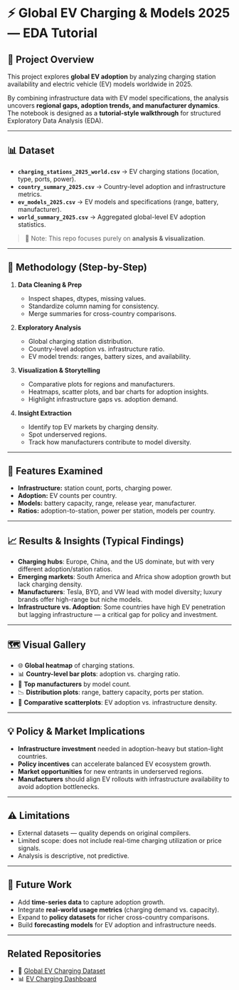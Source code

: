 # ⚡ Global EV Charging & Models 2025 — EDA Tutorial

## 📌 Project Overview  
This project explores **global EV adoption** by analyzing charging station availability and electric vehicle (EV) models worldwide in 2025.  

By combining infrastructure data with EV model specifications, the analysis uncovers **regional gaps, adoption trends, and manufacturer dynamics**.  
The notebook is designed as a **tutorial-style walkthrough** for structured Exploratory Data Analysis (EDA).  

---

## 📊 Dataset  

- **`charging_stations_2025_world.csv`** → EV charging stations (location, type, ports, power).  
- **`country_summary_2025.csv`** → Country-level adoption and infrastructure metrics.  
- **`ev_models_2025.csv`** → EV models and specifications (range, battery, manufacturer).  
- **`world_summary_2025.csv`** → Aggregated global-level EV adoption statistics.  

> 📌 Note: This repo focuses purely on **analysis & visualization**.   

---

## 🔧 Methodology (Step-by-Step)  

1) **Data Cleaning & Prep**  
   - Inspect shapes, dtypes, missing values.  
   - Standardize column naming for consistency.  
   - Merge summaries for cross-country comparisons.  

2) **Exploratory Analysis**  
   - Global charging station distribution.  
   - Country-level adoption vs. infrastructure ratio.  
   - EV model trends: ranges, battery sizes, and availability.  

3) **Visualization & Storytelling**  
   - Comparative plots for regions and manufacturers.  
   - Heatmaps, scatter plots, and bar charts for adoption insights.  
   - Highlight infrastructure gaps vs. adoption demand.  

4) **Insight Extraction**  
   - Identify top EV markets by charging density.  
   - Spot underserved regions.  
   - Track how manufacturers contribute to model diversity.  

---

## 🧠 Features Examined  
- **Infrastructure:** station count, ports, charging power.  
- **Adoption:** EV counts per country.  
- **Models:** battery capacity, range, release year, manufacturer.  
- **Ratios:** adoption-to-station, power per station, models per country.  

---

## 📈 Results & Insights (Typical Findings)  
- **Charging hubs**: Europe, China, and the US dominate, but with very different adoption/station ratios.  
- **Emerging markets**: South America and Africa show adoption growth but lack charging density.  
- **Manufacturers**: Tesla, BYD, and VW lead with model diversity; luxury brands offer high-range but niche models.  
- **Infrastructure vs. Adoption**: Some countries have high EV penetration but lagging infrastructure — a critical gap for policy and investment.  

---

## 🗺️ Visual Gallery  
- 🌐 **Global heatmap** of charging stations.  
- 📊 **Country-level bar plots**: adoption vs. charging ratio.  
- 🚗 **Top manufacturers** by model count.  
- 📉 **Distribution plots**: range, battery capacity, ports per station.  
- 🧭 **Comparative scatterplots**: EV adoption vs. infrastructure density.  

---

## 💡 Policy & Market Implications  
- **Infrastructure investment** needed in adoption-heavy but station-light countries.  
- **Policy incentives** can accelerate balanced EV ecosystem growth.  
- **Market opportunities** for new entrants in underserved regions.  
- **Manufacturers** should align EV rollouts with infrastructure availability to avoid adoption bottlenecks.  

---

## ⚠️ Limitations  
- External datasets — quality depends on original compilers.  
- Limited scope: does not include real-time charging utilization or price signals.  
- Analysis is descriptive, not predictive.  

---

## 🔭 Future Work  
- Add **time-series data** to capture adoption growth.  
- Integrate **real-world usage metrics** (charging demand vs. capacity).  
- Expand to **policy datasets** for richer cross-country comparisons.  
- Build **forecasting models** for EV adoption and infrastructure needs.  

---

## Related Repositories
- 📂 [Global EV Charging Dataset](https://github.com/tarekmasryo/global-ev-charging-dataset)
- 📊 [EV Charging Dashboard](https://github.com/tarekmasryo/ev-charging-dashboard)

